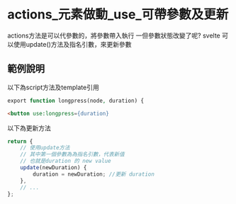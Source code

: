 # actions_元素做動_use_可帶參數及更新

actions方法是可以代參數的，將參數帶入執行
一但參數狀態改變了呢?
svelte 可以使用update()方法及指名引數，來更新參數


## 範例說明

以下為script方法及template引用

```php
export function longpress(node, duration) {
```

```html
<button use:longpress={duration}
```

以下為更新方法

```js
return {
    // 使用update方法
    // 其中第一個參數為為指名引數，代表新值
    // 也就是duration 的 new value
    update(newDuration) {
        duration = newDuration; //更新 duration
    },
    // ...
};
```

